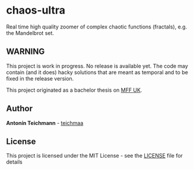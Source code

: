 # chaos-ultra
Real time high quality zoomer of complex chaotic functions (fractals), e.g. the Mandelbrot set.

## WARNING
This project is work in progress. No release is available yet. The code may contain (and it does) hacky solutions that are meant as temporal and to be fixed in the release version.

This project originated as a bachelor thesis on [MFF UK](https://mff.cuni.cz/).

## Author

**Antonín Teichmann** - [teichmaa](https://github.com/teichmaa)

## License

This project is licensed under the MIT License - see the [LICENSE](LICENSE) file for details

